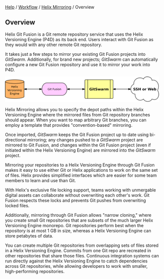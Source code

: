 [Help](../../README.md)
/ [Workflow](../README.md)
/ [Helix Mirroring](README.md)
/ Overview

## Overview

Helix Git Fusion is a Git remote repository service that uses the Helix
Versioning Engine (P4D) as its back end. Users interact with Git Fusion as
they would with any other remote Git repository.

It takes just a few steps to mirror your existing Git Fusion projects into
$GitSwarm$. Additionally, for brand new projects; $GitSwarm$ can automatically
configure a new Git Fusion repository and use it to mirror your work into
P4D.

![Helix Mirroring Overview](helix_mirroring-outlines.svg)

Helix Mirroring allows you to specify the depot paths within the Helix
Versioning Engine where the mirrored files from Git repository branches
should appear. When you want to map arbitrary Git branches, you can employ
a template that provides "convention-based" mirroring.

Once imported, $GitSwarm$ keeps the Git Fusion project up to date using
bi-directional mirroring; any changes pushed to a $GitSwarm$ project are
mirrored to Git Fusion, and changes within the Git Fusion project (even if
initiated within the Helix Versioning Engine) are mirrored into the
$GitSwarm$ project.

Mirroring your repositories to a Helix Versioning Engine through Git Fusion
makes it easy to use either Git or Helix applications to work on the same
set of files. Helix provides simplified interfaces which are easier for
some team members to learn and use than Git.

With Helix's exclusive file locking support, teams working with unmergable
digital assets can collaborate without overwriting each other's work. Git
Fusion respects these locks and prevents Git pushes from overwriting locked
files.

Additionally, mirroring through Git Fusion allows "narrow cloning," where
you create small Git repositories that are subsets of the much larger Helix
Versioning Engine monorepo. Git repositories perform best when the
repository is at most 1 GB in size, whereas a Helix Versioning Engine can
store petabytes of data.

You can create multiple Git repositories from overlapping sets of files
stored in a Helix Versioning Engine. Commits from one Git repo are
recreated in other repositories that share those files. Continuous
integration systems can run directly against the Helix Versioning Engine to
catch dependencies across Git repositories, while allowing developers to
work with smaller, high-performing repositories.
